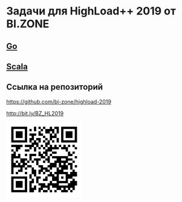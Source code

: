 # Задачи для HighLoad++ 2019 от BI.ZONE

## [Go](golang/)

## [Scala](scala/)

## Ссылка на репозиторий

https://github.com/bi-zone/highload-2019

http://bit.ly/BZ_HL2019

![QR code](qr.png)
